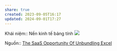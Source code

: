 ```yaml
---
share: true
created: 2023-09-05T16:17
updated: 2024-09-01T17:27
---
```

Khái niệm:: 
Nền kinh tế bảng tính
![](https://foundationinc.co/wp-content/uploads/2019/05/Spreadsheet-Unbundling.jpg) 

Nguồn:: [The SaaS Opportunity Of Unbundling Excel](https://foundationinc.co/lab/the-saas-opportunity-of-unbundling-excel/)